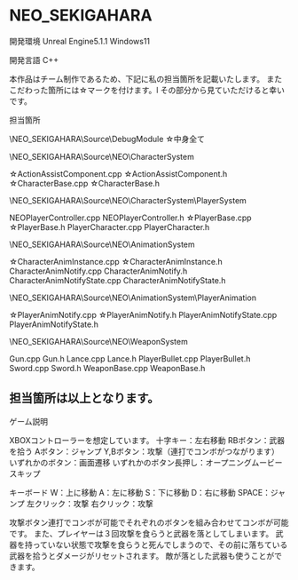 # NEO_SEKIGAHARA

開発環境
Unreal Engine5.1.1 Windows11

開発言語
C++

本作品はチーム制作であるため、下記に私の担当箇所を記載いたします。
またこだわった箇所には☆マークを付けます。l
その部分から見ていただけると幸いです。

担当箇所

\NEO_SEKIGAHARA\Source\DebugModule
☆中身全て

\NEO_SEKIGAHARA\Source\NEO\CharacterSystem

☆ActionAssistComponent.cpp
☆ActionAssistComponent.h
☆CharacterBase.cpp
☆CharacterBase.h

\NEO_SEKIGAHARA\Source\NEO\CharacterSystem\PlayerSystem

NEOPlayerController.cpp
NEOPlayerController.h
☆PlayerBase.cpp
☆PlayerBase.h
PlayerCharacter.cpp
PlayerCharacter.h

\NEO_SEKIGAHARA\Source\NEO\AnimationSystem

☆CharacterAnimInstance.cpp
☆CharacterAnimInstance.h
CharacterAnimNotify.cpp
CharacterAnimNotify.h
CharacterAnimNotifyState.cpp
CharacterAnimNotifyState.h

\NEO_SEKIGAHARA\Source\NEO\AnimationSystem\PlayerAnimation

☆PlayerAnimNotify.cpp
☆PlayerAnimNotify.h
PlayerAnimNotifyState.cpp
PlayerAnimNotifyState.h

\NEO_SEKIGAHARA\Source\NEO\WeaponSystem

Gun.cpp
Gun.h
Lance.cpp
Lance.h
PlayerBullet.cpp
PlayerBullet.h
Sword.cpp
Sword.h
WeaponBase.cpp
WeaponBase.h

担当箇所は以上となります。
-------------------------------------------------------------------------------------
ゲーム説明

XBOXコントローラーを想定しています。
十字キー：左右移動
RBボタン：武器を拾う
Aボタン：ジャンプ
Y,Bボタン：攻撃（連打でコンボがつながります）
いずれかのボタン：画面遷移
いずれかのボタン長押し：オープニングムービースキップ

キーボード
W：上に移動
A：左に移動
S：下に移動
D：右に移動
SPACE：ジャンプ
左クリック：攻撃
右クリック：攻撃

攻撃ボタン連打でコンボが可能でそれぞれのボタンを組み合わせてコンボが可能です。
また、プレイヤーは３回攻撃を食らうと武器を落としてしまいます。
武器を持っていない状態で攻撃を食らうと死んでしまうので、その前に落ちている武器を拾うとダメージがリセットされます。
敵が落とした武器も使うことができます。


